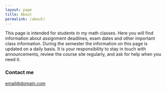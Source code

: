 ```yaml
---
layout: page
title: About
permalink: /about/
---
```


This page is intended for students in my math classes. Here you will find information about assignment deadlines, exam dates and other important class information. During the semester the information on this page is updated on a daily basis. It is your responsibility to stay in touch with announcements, review the course site regularly, and  ask for help when you need it.

### Contact me

[email@domain.com](mailto:email@domain.com)
